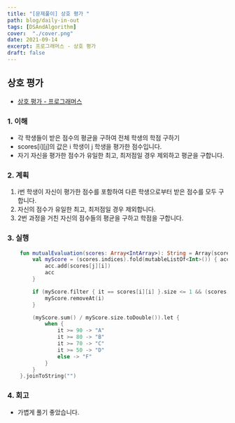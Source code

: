 ```yaml
---
title: "[문제풀이] 상호 평가 "
path: blog/daily-in-out
tags: [DSAndAlgorithm]
cover:  "./cover.png"
date: 2021-09-14
excerpt: 프로그래머스 - 상호 평가
draft: false
---
```



## 상호 평가
* [상호 평가  - 프로그래머스](https://programmers.co.kr/learn/courses/30/lessons/83201)


### 1. 이해 
- 각 학생들이 받은 점수의 평균을 구하여 전체 학생의 학점 구하기 
- scores[i][j]의 값은 i 학생이 j 학생을 평가한 점수입니다. 
- 자기 자신을 평가한 점수가 유일한 최고, 최저점일 경우 제외하고 평균을 구합니다.


### 2. 계획

1. i번 학생이 자신이 평가한 점수를 포함하여 다른 학생으로부터 받은 점수를 모두 구합니다. 
2. 자신의 점수가 유일한 최고, 최저점일 경우 제외합니다. 
3. 2번 과정을 거친 자신의 점수들의 평균을 구하고 학점을 구합니다. 


### 3. 실행
```kotlin
    fun mutualEvaluation(scores: Array<IntArray>): String = Array(scores.size) { i ->
        val myScore = (scores.indices).fold(mutableListOf<Int>()) { acc, j ->
            acc.add(scores[j][i])
            acc
        }

        if (myScore.filter { it == scores[i][i] }.size <= 1 && (scores[i][i] == myScore.max() || scores[i][i] == myScore.min())) {
            myScore.removeAt(i)
        }

        (myScore.sum() / myScore.size.toDouble()).let {
            when {
                it >= 90 -> "A"
                it >= 80 -> "B"
                it >= 70 -> "C"
                it >= 50 -> "D"
                else -> "F"
            }
        }
    }.joinToString("")
```

### 4. 회고 

* 가볍게 풀기 좋았습니다. 
